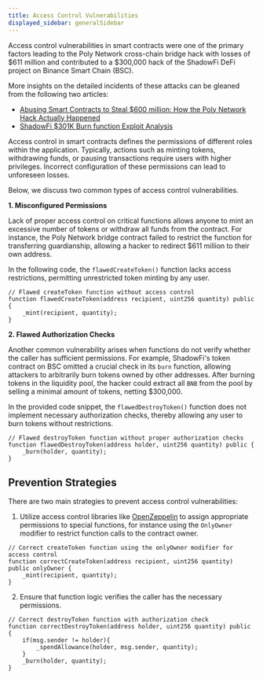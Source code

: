```yaml
---
title: Access Control Vulnerabilities
displayed_sidebar: generalSidebar
---
```


Access control vulnerabilities in smart contracts were one of the primary factors leading to the Poly Network cross-chain bridge hack with losses of $611 million and contributed to a $300,000 hack of the ShadowFi DeFi project on Binance Smart Chain (BSC).


More insights on the detailed incidents of these attacks can be gleaned from the following two articles:

- [Abusing Smart Contracts to Steal $600 million: How the Poly Network Hack Actually Happened](https://blog.kraken.com/product/security/abusing-smart-contracts-to-steal-600-million-how-the-poly-network-hack-actually-happened)
- [ShadowFi $301K Burn function Exploit Analysis](https://medium.com/quillhash/shadowfi-301k-burn-function-exploit-analysis-quillaudits-45a17ce04193)

Access control in smart contracts defines the permissions of different roles within the application. Typically, actions such as minting tokens, withdrawing funds, or pausing transactions require users with higher privileges. Incorrect configuration of these permissions can lead to unforeseen losses. 

Below, we discuss two common types of access control vulnerabilities.

**1. Misconfigured Permissions**

Lack of proper access control on critical functions allows anyone to mint an excessive number of tokens or withdraw all funds from the contract. For instance, the Poly Network bridge contract failed to restrict the function for transferring guardianship, allowing a hacker to redirect $611 million to their own address.

In the following code, the `flawedCreateToken()` function lacks access restrictions, permitting unrestricted token minting by any user.

```solidity
// Flawed createToken function without access control
function flawedCreateToken(address recipient, uint256 quantity) public {
    _mint(recipient, quantity);
}
```

**2. Flawed Authorization Checks**

Another common vulnerability arises when functions do not verify whether the caller has sufficient permissions. For example, ShadowFi's token contract on BSC omitted a crucial check in its `burn` function, allowing attackers to arbitrarily burn tokens owned by other addresses. After burning tokens in the liquidity pool, the hacker could extract all `BNB` from the pool by selling a minimal amount of tokens, netting $300,000.


In the provided code snippet, the `flawedDestroyToken()` function does not implement necessary authorization checks, thereby allowing any user to burn tokens without restrictions.

```solidity
// Flawed destroyToken function without proper authorization checks
function flawedDestroyToken(address holder, uint256 quantity) public {
    _burn(holder, quantity);
}
```

## Prevention Strategies

There are two main strategies to prevent access control vulnerabilities:

1. Utilize access control libraries like [OpenZeppelin](https://docs.openzeppelin.com/contracts/5.x/access-control) to assign appropriate permissions to special functions, for instance using the `OnlyOwner` modifier to restrict function calls to the contract owner.

  ```solidity
  // Correct createToken function using the onlyOwner modifier for access control
  function correctCreateToken(address recipient, uint256 quantity) public onlyOwner {
      _mint(recipient, quantity);
  }
  ```

2. Ensure that function logic verifies the caller has the necessary permissions.

  ```solidity
  // Correct destroyToken function with authorization check
  function correctDestroyToken(address holder, uint256 quantity) public {
      if(msg.sender != holder){
          _spendAllowance(holder, msg.sender, quantity);
      }
      _burn(holder, quantity);
  }
  ```

